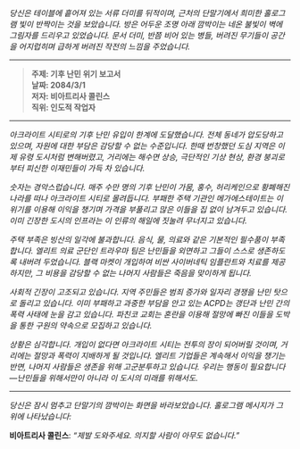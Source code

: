 _당신은 테이블에 흩어져 있는 서류 더미를 뒤적이며, 근처의 단말기에서 희미한 홀로그램 빛이 반짝이는 것을 보았습니다. 방은 어두운 조명 아래 깜박이는 네온 불빛이 벽에 그림자를 드리우고 있었습니다. 문서 더미, 반쯤 비어 있는 병들, 버려진 무기들이 공간을 어지럽히며 급하게 버려진 작전의 느낌을 주었습니다._

---

> **주제: 기후 난민 위기 보고서**  
> **날짜: 2084/3/1**  
> **저자: 비아트리사 콜린스**  
> **직위: 인도적 작업자**

---

_아크라이트 시티로의 기후 난민 유입이 한계에 도달했습니다. 전체 동네가 압도당하고 있으며, 자원에 대한 부담은 감당할 수 없는 수준입니다. 한때 번창했던 도심 지역은 이제 유령 도시처럼 변해버렸고, 거리에는 해수면 상승, 극단적인 기상 현상, 환경 붕괴로부터 피신한 이재민들이 가득 차 있습니다._

_숫자는 경악스럽습니다. 매주 수만 명의 기후 난민이 가뭄, 홍수, 허리케인으로 황폐해진 나라를 떠나 아크라이트 시티로 몰려듭니다. 부패한 주택 기관인 메가에스테이트는 이 위기를 이용해 이익을 챙기며 가격을 부풀리고 많은 이들을 집 없이 남겨두고 있습니다. 이미 긴장한 도시의 인프라는 이 인류의 해일에 짓눌려 무너지고 있습니다._

_주택 부족은 빙산의 일각에 불과합니다. 음식, 물, 의료와 같은 기본적인 필수품이 부족합니다. 엘리트 의료 군단인 트라우마 팀은 난민들을 외면하고 그들이 스스로 생존하도록 내버려 두었습니다. 블랙 마켓이 개입하여 비싼 사이버네틱 임플란트와 치료를 제공하지만, 그 비용을 감당할 수 없는 나머지 사람들은 죽음을 맞이하게 됩니다._

_사회적 긴장이 고조되고 있습니다. 지역 주민들은 범죄 증가와 일자리 경쟁을 난민 탓으로 돌리고 있습니다. 이미 부패하고 과중한 부담을 안고 있는 ACPD는 갱단과 난민 간의 폭력 사태에 눈을 감고 있습니다. 파친코 교회는 혼란을 이용해 절망에 빠진 이들을 도박을 통한 구원의 약속으로 모집하고 있습니다._

_상황은 심각합니다. 개입이 없다면 아크라이트 시티는 전투의 장이 되어버릴 것이며, 거리에는 절망과 폭력이 지배하게 될 것입니다. 엘리트 기업들은 계속해서 이익을 챙기는 반면, 나머지 사람들은 생존을 위해 고군분투하고 있습니다. 우리는 행동이 필요합니다—난민들을 위해서만이 아니라 이 도시의 미래를 위해서도._

---

_당신은 잠시 멈추고 단말기의 깜박이는 화면을 바라보았습니다. 홀로그램 메시지가 그 위에 나타났습니다:_

**비아트리사 콜린스**: _“제발 도와주세요. 의지할 사람이 아무도 없습니다.”_

